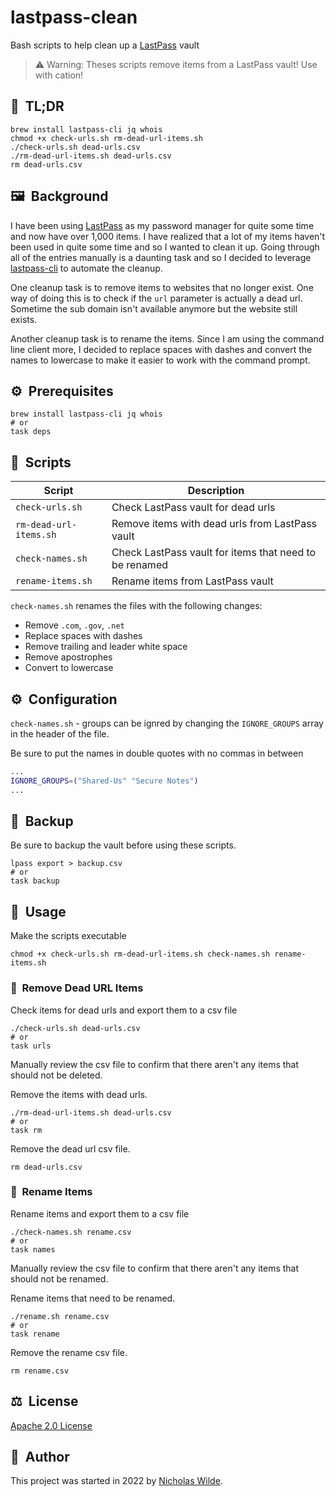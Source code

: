 # lastpass-clean

Bash scripts to help clean up a [LastPass][1] vault

> :warning: Warning: Theses scripts remove items from a LastPass vault! Use with cation!

## :rocket:&nbsp; TL;DR

```shell
brew install lastpass-cli jq whois
chmod +x check-urls.sh rm-dead-url-items.sh
./check-urls.sh dead-urls.csv
./rm-dead-url-items.sh dead-urls.csv
rm dead-urls.csv
```

## :framed_picture:&nbsp; Background

I have been using [LastPass][1] as my password manager for quite some time and now have over 1,000 items.
I have realized that a lot of my items haven't been used in quite some time and so I wanted to clean it up.
Going through all of the entries manually is a daunting task and so I decided to leverage [lastpass-cli][3] to automate the cleanup.

One cleanup task is to remove items to websites that no longer exist.
One way of doing this is to check if the `url` parameter is actually a dead url.
Sometime the sub domain isn't available anymore but the website still exists.

Another cleanup task is to rename the items. Since I am using the command line client more, I decided to replace spaces with
dashes and convert the names to lowercase to make it easier to work with the command prompt.

## :gear:&nbsp; Prerequisites

```shell
brew install lastpass-cli jq whois
# or
task deps
```

## :scroll:&nbsp; Scripts

| Script          | Description                                     |
|-----------------|-------------------------------------------------|
| `check-urls.sh`   | Check LastPass vault for dead urls              |
| `rm-dead-url-items.sh` | Remove items with dead urls from LastPass vault |
| `check-names.sh` | Check LastPass vault for items that need to be renamed |
| `rename-items.sh` | Rename items from LastPass vault |

`check-names.sh` renames the files with the following changes:
- Remove `.com`, `.gov`, `.net`
- Replace spaces with dashes
- Remove trailing and leader white space
- Remove apostrophes
- Convert to lowercase

## :gear:&nbsp; Configuration

`check-names.sh` - groups can be ignred by changing the `IGNORE_GROUPS` array in the header of the file. 

Be sure to put the names in double quotes with no commas in between

```bash
...
IGNORE_GROUPS=("Shared-Us" "Secure Notes")
...
```

## :floppy_disk:&nbsp; Backup

Be sure to backup the vault before using these scripts.

```shell
lpass export > backup.csv
# or
task backup
```

## :book:&nbsp; Usage

Make the scripts executable

```shell
chmod +x check-urls.sh rm-dead-url-items.sh check-names.sh rename-items.sh
```

### :link:&nbsp; Remove Dead URL Items

Check items for dead urls and export them to a csv file

```shell
./check-urls.sh dead-urls.csv
# or
task urls
```

Manually review the csv file to confirm that there aren't any items that should not be deleted.

Remove the items with dead urls.

```shell
./rm-dead-url-items.sh dead-urls.csv
# or
task rm
```

Remove the dead url csv file.

```shell
rm dead-urls.csv
```

### :open_file_folder:&nbsp; Rename Items

Rename items and export them to a csv file

```shell
./check-names.sh rename.csv
# or
task names
```

Manually review the csv file to confirm that there aren't any items that should not be renamed.

Rename items that need to be renamed.

```shell
./rename.sh rename.csv
# or
task rename
```

Remove the rename csv file.

```shell
rm rename.csv
```

## :balance_scale:&nbsp; License

[Apache 2.0 License](../LICENSE)

## :pencil:&nbsp; Author

This project was started in 2022 by [Nicholas Wilde][2].

[1]: https://www.lastpass.com/
[2]: https://github.com/nicholaswilde/
[3]: https://github.com/lastpass/lastpass-cli/
